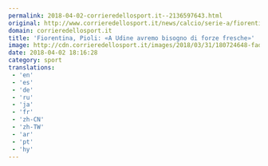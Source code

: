 ```yaml
---
permalink: 2018-04-02-corrieredellosport.it--2136597643.html
original: http://www.corrieredellosport.it/news/calcio/serie-a/fiorentina/2018/04/02-40851510/fiorentina_pioli_a_udine_avremo_bisogno_di_forze_fresche/
domain: corrieredellosport.it
title: 'Fiorentina, Pioli: «A Udine avremo bisogno di forze fresche»'
image: http://cdn.corrieredellosport.it/images/2018/03/31/180724648-fadfcb7b-06b4-472a-9d0d-02dd8cb21996.jpg
date: 2018-04-02 18:16:28
category: sport
translations: 
 - 'en'
 - 'es'
 - 'de'
 - 'ru'
 - 'ja'
 - 'fr'
 - 'zh-CN'
 - 'zh-TW'
 - 'ar'
 - 'pt'
 - 'hy'
---
```


